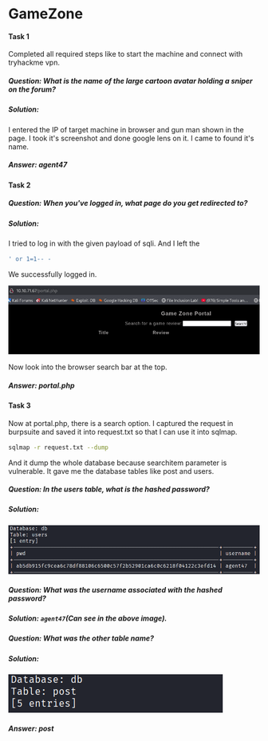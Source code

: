 # GameZone

#### Task 1

Completed all required steps like to start the machine and connect with tryhackme vpn. 

##### Question: What is the name of the large cartoon avatar holding a sniper on the forum?
##### Solution:

I entered the IP of target machine in browser and gun man shown in the page. I took it's screenshot and done google lens on it. I came to found it's name.
##### Answer: agent47

#### Task 2

##### Question: When you've logged in, what page do you get redirected to? 
##### Solution: 
I tried to log in with the given payload of sqli. And I left the 

```bash
' or 1=1-- -
```

We successfully logged in. 

![Alt text](../Screenshots/GameZone/Portal.png)

Now look into the browser search bar at the top.
##### Answer: portal.php

#### Task 3

Now at portal.php, there is a search option. I captured the request in burpsuite and saved it into request.txt so that I can use it into sqlmap.

```bash 
sqlmap -r request.txt --dump
```

And it dump the whole database because searchitem parameter is vulnerable. It gave me the database tables like post and users.

##### Question: In the users table, what is the hashed password?
##### Solution: 
![Alt text](../Screenshots/GameZone/hash.png)

##### Question: What was the username associated with the hashed password?
##### Solution: `agent47`(Can see in the above image).

##### Question: What was the other table name?
##### Solution: 
![Alt text](../Screenshots/GameZone/table_name.png)
##### Answer: post


